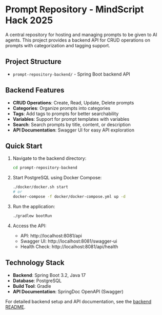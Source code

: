 # Prompt Repository - MindScript Hack 2025

A central repository for hosting and managing prompts to be given to AI agents. This project provides a backend API for CRUD operations on prompts with categorization and tagging support.

## Project Structure

- `prompt-repository-backend/` - Spring Boot backend API

## Backend Features

- **CRUD Operations**: Create, Read, Update, Delete prompts
- **Categories**: Organize prompts into categories
- **Tags**: Add tags to prompts for better searchability
- **Variables**: Support for prompt templates with variables
- **Search**: Search prompts by title, content, or description
- **API Documentation**: Swagger UI for easy API exploration

## Quick Start

1. Navigate to the backend directory:
   ```bash
   cd prompt-repository-backend
   ```

2. Start PostgreSQL using Docker Compose:
   ```bash
   ./docker/docker.sh start
   # or
   docker-compose -f docker/docker-compose.yml up -d
   ```

3. Run the application:
   ```bash
   ./gradlew bootRun
   ```

4. Access the API:
   - API: http://localhost:8081/api
   - Swagger UI: http://localhost:8081/swagger-ui
   - Health Check: http://localhost:8081/api/health

## Technology Stack

- **Backend**: Spring Boot 3.2, Java 17
- **Database**: PostgreSQL
- **Build Tool**: Gradle
- **API Documentation**: SpringDoc OpenAPI (Swagger)

For detailed backend setup and API documentation, see the [backend README](prompt-repository-backend/README.md).